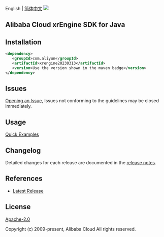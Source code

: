 English | [简体中文](README-CN.md)
![](https://aliyunsdk-pages.alicdn.com/icons/AlibabaCloud.svg)

## Alibaba Cloud xrEngine SDK for Java

## Installation

```xml
<dependency>
   <groupId>com.aliyun</groupId>
   <artifactId>xrengine20230313</artifactId>
   <version>Use the version shown in the maven badge</version>
</dependency>
```

## Issues
[Opening an Issue](https://github.com/aliyun/alibabacloud-java-sdk/issues/new), Issues not conforming to the guidelines may be closed immediately.

## Usage
[Quick Examples](https://github.com/aliyun/alibabacloud-java-sdk/blob/master/docs/0-Examples-EN.md#quick-examples)

## Changelog
Detailed changes for each release are documented in the [release notes](./ChangeLog.txt).

## References
* [Latest Release](https://github.com/aliyun/alibabacloud-java-sdk/)

## License
[Apache-2.0](http://www.apache.org/licenses/LICENSE-2.0)

Copyright (c) 2009-present, Alibaba Cloud All rights reserved.